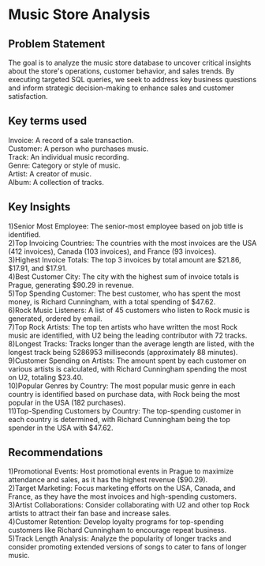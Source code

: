 
# Music Store Analysis


## Problem Statement
The goal is to analyze the music store database to uncover critical insights about the store's operations, customer behavior, and sales trends. By executing targeted SQL queries, we seek to address key business questions and inform strategic decision-making to enhance sales and customer satisfaction.
## Key terms used
Invoice: A record of a sale transaction.  
Customer: A person who purchases music.  
Track: An individual music recording.  
Genre: Category or style of music.  
Artist: A creator of music.  
Album: A collection of tracks.  
## Key Insights
1)Senior Most Employee: The senior-most employee based on job title is identified.  
2)Top Invoicing Countries: The countries with the most invoices are the USA (412 invoices), Canada (103 invoices), and France (93 invoices).  
3)Highest Invoice Totals: The top 3 invoices by total amount are $21.86, $17.91, and $17.91.  
4)Best Customer City: The city with the highest sum of invoice totals is Prague, generating $90.29 in revenue.  
5)Top Spending Customer: The best customer, who has spent the most money, is Richard Cunningham, with a total spending of $47.62.  
6)Rock Music Listeners: A list of 45 customers who listen to Rock music is generated, ordered by email.  
7)Top Rock Artists: The top ten artists who have written the most Rock music are identified, with U2 being the leading contributor with 72 tracks.  8)Longest Tracks: Tracks longer than the average length are listed, with the longest track being 5286953 milliseconds (approximately 88 minutes).  
9)Customer Spending on Artists: The amount spent by each customer on various artists is calculated, with Richard Cunningham spending the most on U2, totaling $23.40.  
10)Popular Genres by Country: The most popular music genre in each country is identified based on purchase data, with Rock being the most popular in the USA (182 purchases).  
11)Top-Spending Customers by Country: The top-spending customer in each country is determined, with Richard Cunningham being the top spender in the USA with $47.62.  
## Recommendations
1)Promotional Events: Host promotional events in Prague to maximize attendance and sales, as it has the highest revenue ($90.29).  
2)Target Marketing: Focus marketing efforts on the USA, Canada, and France, as they have the most invoices and high-spending customers.  
3)Artist Collaborations: Consider collaborating with U2 and other top Rock artists to attract their fan base and increase sales.  
4)Customer Retention: Develop loyalty programs for top-spending customers like Richard Cunningham to encourage repeat business.  
5)Track Length Analysis: Analyze the popularity of longer tracks and consider promoting extended versions of songs to cater to fans of longer music.  
